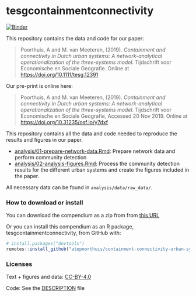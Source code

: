 
<!-- README.md is generated from README.Rmd. Please edit that file -->

# tesgcontainmentconnectivity

[![Binder](https://mybinder.org/badge_logo.svg)](https://mybinder.org/v2/gh/atepoorthuis/containment-connectivity-urban-systems/master?urlpath=rstudio)

This repository contains the data and code for our paper:

> Poorthuis, A and M. van Meeteren, (2019). *Containment and
> connectivity in Dutch urban systems: A network-analytical
> operationalization of the three-systems model*. Tijdschrift voor
> Economische en Sociale Geografie. Online at
> <https://doi.org/10.1111/tesg.12391>

Our pre-print is online here:

> Poorthuis, A and M. van Meeteren, (2019). *Containment and
> connectivity in Dutch urban systems: A network-analytical
> operationalization of the three-systems model*. Tijdschrift voor
> Economische en Sociale Geografie, Accessed 20 Nov 2019. Online at
> <https://doi.org/10.31235/osf.io/y7dxf>

This repository contains all the data and code needed to reproduce the
results and figures in our
    paper.

  - [analysis/01-prepare-network-data.Rmd](analysis/01-prepare-network-data.md):
    Prepare network data and perform community detection
  - [analysis/02-analysis-figures.Rmd](analysis/02-analysis-figures.md):
    Process the community detection results for the different urban
    systems and create the figures included in the paper.

All necessary data can be found in `analysis/data/raw_data/`.

### How to download or install

You can download the compendium as a zip from from [this
URL](https://github.com/atepoorthuis/containment-connectivity-urban-systems/archive/master.zip)

Or you can install this compendium as an R package,
tesgcontainmentconnectivity, from GitHub with:

``` r
# install.packages("devtools")
remotes::install_github("atepoorthuis/containment-connectivity-urban-systems")
```

### Licenses

Text + figures and data:
[CC-BY-4.0](http://creativecommons.org/licenses/by/4.0/)

Code: See the [DESCRIPTION](DESCRIPTION) file
